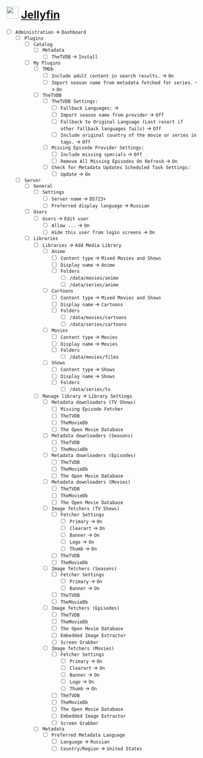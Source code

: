 # <img src="https://raw.githubusercontent.com/jellyfin/jellyfin-ux/refs/heads/master/branding/SVG/icon-transparent.svg" width="32"/> [Jellyfin](http://localhost:8096/)

- [ ] `Administration` -> `Dashboard`
  - [ ] `Plugins`
    - [ ] `Catalog`
      - [ ] `Metadata`
        - [ ] `TheTVDB` -> `Install`
    - [ ] `My Plugins`
      - [ ] `TMDb`
        - [ ] `Include adult content in search results.` -> `On`
        - [ ] `Import season name from metadata fetched for series.` -> `On`
      - [ ] `TheTVDB`
        - [ ] `TheTVDB Settings:`
          - [ ] `Fallback Languages:` -> ` `
          - [ ] `Import season name from provider` -> `Off`
          - [ ] `Fallback to Original Language (Last resort if other fallback languages fails)` -> `Off`
          - [ ] `Include original country of the movie or series in tags.` -> `Off`
        - [ ] `Missing Episode Provider Settings:`
          - [ ] `Include missing specials` -> `Off`
          - [ ] `Remove All Missing Episodes On Refresh` -> `On`
        - [ ] `Check for Metadata Updates Scheduled Task Settings:`
          - [ ] `Update` -> `On`
  - [ ] `Server`
    - [ ] `General`
      - [ ] `Settings`
        - [ ] `Server name` -> `DS723+`
        - [ ] `Preferred display language` -> `Russian`
    - [ ] `Users`
      - [ ] `Users` -> `Edit user`
        - [ ] `Allow ...` -> `On`
        - [ ] `Hide this user from login screens` -> `On`
    - [ ] `Libraries`
      - [ ] `Libraries` -> `Add Media Library`
        - [ ] `Anime`
          - [ ] `Content type` -> `Mixed Movies and Shows`
          - [ ] `Display name` -> `Anime`
          - [ ] `Folders`
            - [ ] `/data/movies/anime`
            - [ ] `/data/series/anime`
        - [ ] `Cartoons`
          - [ ] `Content type` -> `Mixed Movies and Shows`
          - [ ] `Display name` -> `Cartoons`
          - [ ] `Folders`
            - [ ] `/data/movies/cartoons`
            - [ ] `/data/series/cartoons`
        - [ ] `Movies`
          - [ ] `Content type` -> `Movies`
          - [ ] `Display name` -> `Movies`
          - [ ] `Folders`
            - [ ] `/data/movies/films`
        - [ ] `Shows`
          - [ ] `Content type` -> `Shows`
          - [ ] `Display name` -> `Shows`
          - [ ] `Folders`
            - [ ] `/data/series/tv`
      - [ ] `Manage library` -> `Library Settings`
        - [ ] `Metadata downloaders (TV Shows)`
          - [ ] `Missing Episode Fetcher`
          - [ ] `TheTVDB`
          - [ ] `TheMovieDb`
          - [ ] `The Open Movie Database`
        - [ ] `Metadata downloaders (Seasons)`
          - [ ] `TheTVDB`
          - [ ] `TheMovieDb`
        - [ ] `Metadata downloaders (Episodes)`
          - [ ] `TheTVDB`
          - [ ] `TheMovieDb`
          - [ ] `The Open Movie Database`
        - [ ] `Metadata downloaders (Movies)`
          - [ ] `TheTVDB`
          - [ ] `TheMovieDb`
          - [ ] `The Open Movie Database`
        - [ ] `Image fetchers (TV Shows)`
          - [ ] `Fetcher Settings`
            - [ ] `Primary` -> `On`
            - [ ] `Clearart` -> `On`
            - [ ] `Banner` -> `On`
            - [ ] `Logo` -> `On`
            - [ ] `Thumb` -> `On`
          - [ ] `TheTVDB`
          - [ ] `TheMovieDb`
        - [ ] `Image fetchers (Seasons)`
          - [ ] `Fetcher Settings`
            - [ ] `Primary` -> `On`
            - [ ] `Banner` -> `On`
          - [ ] `TheTVDB`
          - [ ] `TheMovieDb`
        - [ ] `Image fetchers (Episodes)`
          - [ ] `TheTVDB`
          - [ ] `TheMovieDb`
          - [ ] `The Open Movie Database`
          - [ ] `Embedded Image Extractor`
          - [ ] `Screen Grabber`
        - [ ] `Image fetchers (Movies)`
          - [ ] `Fetcher Settings`
            - [ ] `Primary` -> `On`
            - [ ] `Clearart` -> `On`
            - [ ] `Banner` -> `On`
            - [ ] `Logo` -> `On`
            - [ ] `Thumb` -> `On`
          - [ ] `TheTVDB`
          - [ ] `TheMovieDb`
          - [ ] `The Open Movie Database`
          - [ ] `Embedded Image Extractor`
          - [ ] `Screen Grabber`
      - [ ] `Metadata`
        - [ ] `Preferred Metadata Language`
          - [ ] `Language` -> `Russian`
          - [ ] `Country/Region` -> `United States`
